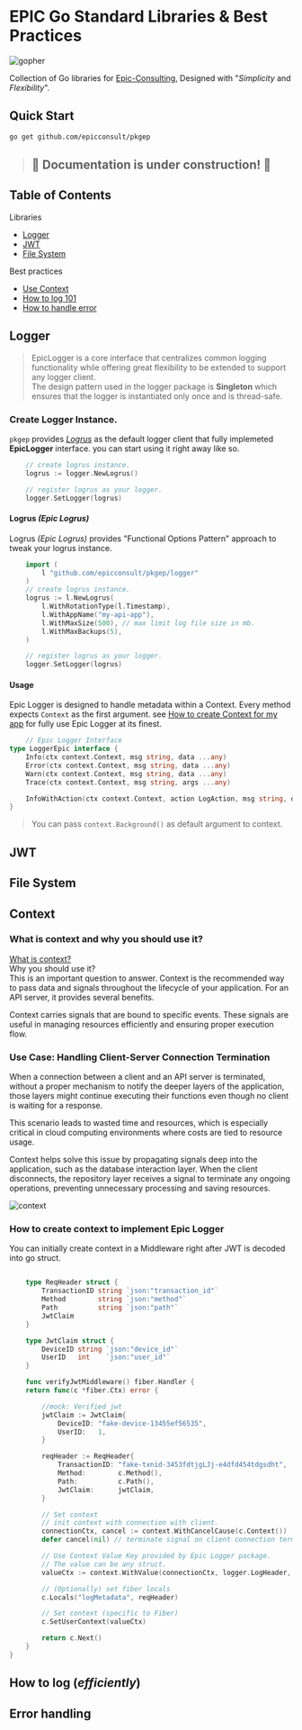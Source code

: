 # EPIC Go Standard Libraries & Best Practices
![gopher](./epic-gopher.png)

Collection of Go libraries for [Epic-Consulting](https://www.epic-consulting.net/), Designed with "*Simplicity* and *Flexibility*".

## Quick Start
```bash
go get github.com/epicconsult/pkgep
```


> ## 🚧 Documentation is under construction! 🚧

## Table of Contents  
Libraries<br>
* [Logger](#logger)<br>
* [JWT](#jwt)<br>
* [File System](#file-system)<br>

Best practices<br> 
* [Use Context](#context)<br>
* [How to log 101](#how-to-log-efficiently)<br>
* [How to handle error](#error-handling)<br>

## Logger
> EpicLogger is a core interface that centralizes common logging functionality while offering great flexibility to be extended to support any logger client. <br>
> The design pattern used in the logger package is **Singleton** which ensures that the logger is instantiated only once and is thread-safe.

### Create Logger Instance.
```pkgep``` provides [*Logrus*](https://github.com/sirupsen/logrus) as the default logger client that fully implemeted **EpicLogger** interface. you can start using it right away like so.
```go
	// create logrus instance.
	logrus := logger.NewLogrus()

	// register logrus as your logger.
	logger.SetLogger(logrus)
```

#### Logrus *(Epic Logrus)* 
Logrus *(Epic Logrus)* provides "Functional Options Pattern" approach to tweak your logrus instance.
```go
	import (
		l "github.com/epicconsult/pkgep/logger"
	)
	// create logrus instance.
	logrus := l.NewLogrus(
		l.WithRotationType(l.Timestamp),
		l.WithAppName("my-api-app"),
		l.WithMaxSize(500), // max limit log file size in mb.
		l.WithMaxBackups(5),
	)

	// register logrus as your logger.
	logger.SetLogger(logrus)
```

#### Usage
Epic Logger is designed to handle metadata within a Context. Every method expects ```Context``` as the first argument. see [How to create Context for my app](#) for fully use Epic Logger at its finest.
```go
	// Epic Logger Interface
type LoggerEpic interface {
	Info(ctx context.Context, msg string, data ...any)
	Error(ctx context.Context, msg string, data ...any)
	Warn(ctx context.Context, msg string, data ...any)
	Trace(ctx context.Context, msg string, args ...any)

	InfoWithAction(ctx context.Context, action LogAction, msg string, data ...any)
}
```
> You can pass ```context.Background()``` as default argument to context.


## JWT

## File System


## Context
### What is context and why you should use it?
[What is context?](https://gobyexample.com/context)<br>
Why you should use it?<br>
This is an important question to answer. Context is the recommended way to pass data and signals throughout the lifecycle of your application. For an API server, it provides several benefits.

Context carries signals that are bound to specific events. These signals are useful in managing resources efficiently and ensuring proper execution flow.
### Use Case: Handling Client-Server Connection Termination
When a connection between a client and an API server is terminated, without a proper mechanism to notify the deeper layers of the application, those layers might continue executing their functions even though no client is waiting for a response.

This scenario leads to wasted time and resources, which is especially critical in cloud computing environments where costs are tied to resource usage.

Context helps solve this issue by propagating signals deep into the application, such as the database interaction layer. When the client disconnects, the repository layer receives a signal to terminate any ongoing operations, preventing unnecessary processing and saving resources. 

![context](./context-1x.png)

### How to create context to implement Epic Logger
You can initially create context in a Middleware right after JWT is decoded into go struct.
```go

	type ReqHeader struct {
		TransactionID string `json:"transaction_id"`
		Method        string `json:"method"`
		Path          string `json:"path"`
		JwtClaim
	}

	type JwtClaim struct {
		DeviceID string `json:"device_id"`
		UserID   int    `json:"user_id"`
	}

	func verifyJwtMiddleware() fiber.Handler {
	return func(c *fiber.Ctx) error {

		//mock: Verified jwt
		jwtClaim := JwtClaim{
			DeviceID: "fake-device-13455ef56535",
			UserID:   1,
		}

		reqHeader := ReqHeader{
			TransactionID: "fake-txnid-3453fdtjgLJj-e4dfd454tdgsdht",
			Method:        c.Method(),
			Path:          c.Path(),
			JwtClaim:      jwtClaim,
		}

		// Set context
		// init context with connection with client.
		connectionCtx, cancel := context.WithCancelCause(c.Context())
		defer cancel(nil) // terminate signal on client connection terminated.

		// Use Context Value Key provided by Epic Logger package.
		// The value can be any struct.
		valueCtx := context.WithValue(connectionCtx, logger.LogHeader, reqHeader)

		// (Optionally) set fiber locals
		c.Locals("logMetadata", reqHeader)

		// Set context (specific to Fiber)
		c.SetUserContext(valueCtx)

		return c.Next()
	}
}
```

## How to log (*efficiently*)

## Error handling